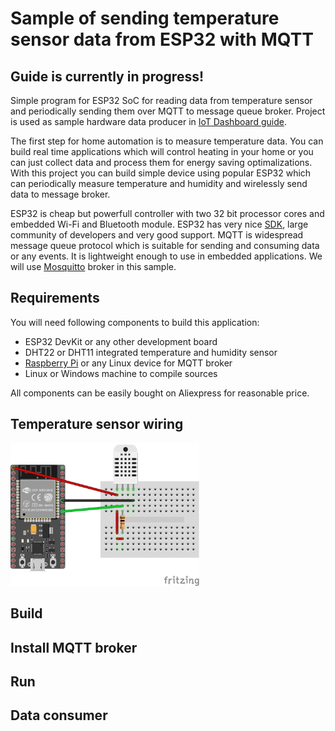 # Sample of sending temperature sensor data from ESP32 with MQTT
## Guide is currently in progress!
Simple program for ESP32 SoC for reading data from temperature sensor and periodically sending them over MQTT to message queue broker. Project is used as sample hardware data producer in [IoT Dashboard guide](https://kyberpunk.github.io/iot-dashboard/).

The first step for home automation is to measure temperature data. You can build real time applications which will control heating in your home or you can just collect data and process them for energy saving optimalizations. With this project you can build simple device using popular ESP32 which can periodically measure temperature and humidity and wirelessly send data to message broker.

ESP32 is cheap but powerfull controller with two 32 bit processor cores and embedded Wi-Fi and Bluetooth module. ESP32 has very nice [SDK](https://docs.espressif.com/projects/esp-idf/en/latest/), large community of developers and very good support. MQTT is widespread message queue protocol which is suitable for sending and consuming data or any events. It is lightweight enough to use in embedded applications. We will use [Mosquitto](https://mosquitto.org/) broker in this sample.

## Requirements
You will need following components to build this application:
* ESP32 DevKit or any other development board
* DHT22 or DHT11 integrated temperature and humidity sensor
* [Raspberry Pi](https://www.raspberrypi.org/) or any Linux device for MQTT broker
* Linux or Windows machine to compile sources

All components can be easily bought on Aliexpress for reasonable price.

## Temperature sensor wiring

<img src="./docs/esp-temperature-control.png" width="60%" alt="ESP32 and DHT22 simple connection diagram.">

## Build

## Install MQTT broker

## Run

## Data consumer
